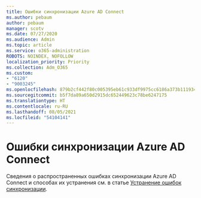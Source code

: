 ```yaml
---
title: Ошибки синхронизации Azure AD Connect
ms.author: pebaum
author: pebaum
manager: scotv
ms.date: 07/27/2020
ms.audience: Admin
ms.topic: article
ms.service: o365-administration
ROBOTS: NOINDEX, NOFOLLOW
localization_priority: Priority
ms.collection: Adm_O365
ms.custom:
- "6120"
- "9003245"
ms.openlocfilehash: 879b2cf442f80c005395eb61c933df9975cc6186a373b1119348b9b1d4e7a9c5
ms.sourcegitcommit: b5f7da89a650d2915dc652449623c78be6247175
ms.translationtype: HT
ms.contentlocale: ru-RU
ms.lasthandoff: 08/05/2021
ms.locfileid: "54104141"
---
```

# <a name="azure-ad-connect-sync-errors"></a>Ошибки синхронизации Azure AD Connect

Сведения о распространенных ошибках синхронизации Azure AD Connect и способах их устранения см. в статье [Устранение ошибок синхронизации](https://docs.microsoft.com/azure/active-directory/hybrid/tshoot-connect-sync-errors).